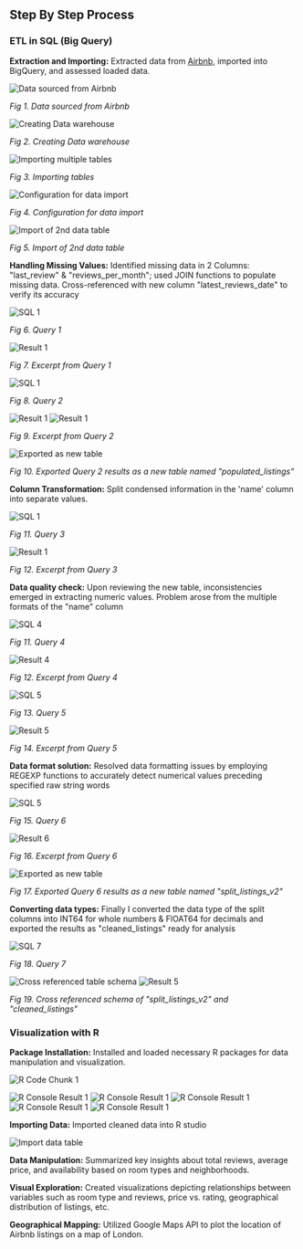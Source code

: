 ## **Step By Step Process**

### ETL in SQL (Big Query)

**Extraction and Importing:** Extracted data from [Airbnb](http://insideairbnb.com/get-the-data/), imported into BigQuery, and assessed loaded data.


![Data sourced from Airbnb](images/1.PNG)

*Fig 1. Data sourced from Airbnb*

![Creating Data warehouse](images/2.PNG)

*Fig 2. Creating Data warehouse*

![Importing multiple tables](images/3.PNG)

*Fig 3. Importing tables*

![Configuration for data import](images/4.PNG)

*Fig 4. Configuration for data import*

![Import of 2nd data table](images/5.PNG)

*Fig 5. Import of 2nd data table*

**Handling Missing Values:** Identified missing data in 2 Columns: "last_review" & "reviews_per_month"; used JOIN functions to populate missing data. Cross-referenced with new column "latest_reviews_date" to verify its accuracy

![SQL 1](images/SQL1.PNG)

*Fig 6. Query 1* 

![Result 1](images/Query_Result1.PNG)

*Fig 7. Excerpt from Query 1*

![SQL 1](images/SQL2.PNG)

*Fig 8. Query 2* 

![Result 1](images/Query_Result2.2.PNG) ![Result 1](images/Query_Result2.1.PNG)

*Fig 9. Excerpt from Query 2*

![Exported as new table](images/6.PNG)

*Fig 10. Exported Query 2 results as a new table named "populated_listings"*

**Column Transformation:** Split condensed information in the 'name' column into separate values.

![SQL 1](images/SQL3.PNG)

*Fig 11. Query 3* 

![Result 1](images/Query_Result3.PNG)

*Fig 12. Excerpt from Query 3*



**Data quality check:** Upon reviewing the new table, inconsistencies emerged in extracting numeric values. Problem arose from the multiple formats of the "name" column 

![SQL 4](images/SQL4.PNG)

*Fig 11. Query 4*

![Result 4](images/Query_Result4.PNG)

*Fig 12. Excerpt from Query 4*

![SQL 5](images/SQL5.PNG)

*Fig 13. Query 5*

![Result 5](images/Query_Result5.PNG)

*Fig 14. Excerpt from Query 5*

**Data format solution:** Resolved data formatting issues by employing REGEXP functions to accurately detect numerical values preceding specified raw string words

![SQL 5](images/SQL6.PNG)

*Fig 15. Query 6*

![Result 6](images/Query_Result6.PNG)

*Fig 16. Excerpt from Query 6*

![Exported as new table](images/8.PNG)

*Fig 17. Exported Query 6 results as a new table named "split_listings_v2"*

**Converting data types:** Finally I converted the data type of the split columns into INT64 for whole numbers & FlOAT64 for decimals and exported the results as "cleaned_listings" ready for analysis

![SQL 7](images/SQL7.PNG)

*Fig 18. Query 7*

![Cross referenced table schema](images/9.PNG) ![Result 5](images/10.PNG) 

*Fig 19. Cross referenced schema of "split_listings_v2" and "cleaned_listings"*

### Visualization with R

**Package Installation:** Installed and loaded necessary R packages for data manipulation and visualization.

![R Code Chunk 1](images/R_Code_Chunk1.PNG)

![R Console Result 1](images/R_Console_Result_1.1.PNG) ![R Console Result 1](images/R_Console_Result_1.2.PNG) ![R Console Result 1](images/R_Console_Result_1.3.PNG) ![R Console Result 1](images/R_Console_Result_1.4.PNG) ![R Console Result 1](images/R_Console_Result_1.5.PNG) 

**Importing Data:** Imported cleaned data into R studio 

![Import data table](images/11.PNG)

**Data Manipulation:** Summarized key insights about total reviews, average price, and availability based on room types and neighborhoods.

**Visual Exploration:** Created visualizations depicting relationships between variables such as room type and reviews, price vs. rating, geographical distribution of listings, etc.

**Geographical Mapping:** Utilized Google Maps API to plot the location of Airbnb listings on a map of London.
